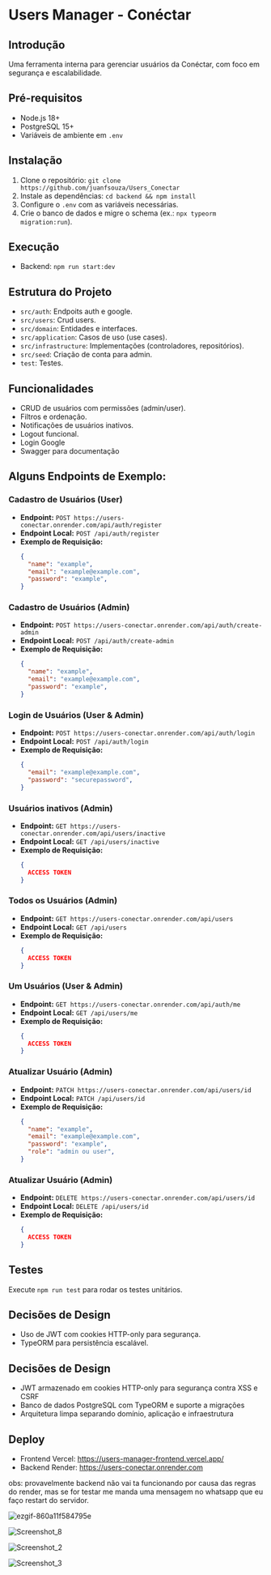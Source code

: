 # Users Manager - Conéctar

## Introdução
Uma ferramenta interna para gerenciar usuários da Conéctar, com foco em segurança e escalabilidade.

## Pré-requisitos
- Node.js 18+
- PostgreSQL 15+
- Variáveis de ambiente em `.env`

## Instalação
1. Clone o repositório: `git clone https://github.com/juanfsouza/Users_Conectar`
2. Instale as dependências: `cd backend && npm install`
3. Configure o `.env` com as variáveis necessárias.
4. Crie o banco de dados e migre o schema (ex.: `npx typeorm migration:run`).

## Execução
- Backend: `npm run start:dev`

## Estrutura do Projeto
- `src/auth`: Endpoits auth e google.
- `src/users`: Crud users.
- `src/domain`: Entidades e interfaces.
- `src/application`: Casos de uso (use cases).
- `src/infrastructure`: Implementações (controladores, repositórios).
- `src/seed`: Criação de conta para admin.
- `test`: Testes.

## Funcionalidades
- CRUD de usuários com permissões (admin/user).
- Filtros e ordenação.
- Notificações de usuários inativos.
- Logout funcional.
- Login Google
- Swagger para documentação

## Alguns Endpoints de Exemplo:

### Cadastro de Usuários (User)
- **Endpoint:** `POST https://users-conectar.onrender.com/api/auth/register`
- **Endpoint Local:** `POST /api/auth/register`
- **Exemplo de Requisição:**
    ```json
    {
      "name": "example",
      "email": "example@example.com",
      "password": "example",
    }
    ```
### Cadastro de Usuários (Admin)
- **Endpoint:** `POST https://users-conectar.onrender.com/api/auth/create-admin`
- **Endpoint Local:** `POST /api/auth/create-admin`
- **Exemplo de Requisição:**
    ```json
    {
      "name": "example",
      "email": "example@example.com",
      "password": "example",
    }
    ```
    
### Login de Usuários (User & Admin)
- **Endpoint:** `POST https://users-conectar.onrender.com/api/auth/login`
- **Endpoint Local:** `POST /api/auth/login`
- **Exemplo de Requisição:**
    ```json
    {
      "email": "example@example.com",
      "password": "securepassword",
    }
    ```

### Usuários inativos (Admin)
- **Endpoint:** `GET https://users-conectar.onrender.com/api/users/inactive`
- **Endpoint Local:** `GET /api/users/inactive`
- **Exemplo de Requisição:**
    ```json
    {
      ACCESS TOKEN
    }
    ```

### Todos os Usuários (Admin)
- **Endpoint:** `GET https://users-conectar.onrender.com/api/users`
- **Endpoint Local:** `GET /api/users`
- **Exemplo de Requisição:**
    ```json
    {
      ACCESS TOKEN
    }
    ```
### Um Usuários (User & Admin)
- **Endpoint:** `GET https://users-conectar.onrender.com/api/auth/me`
- **Endpoint Local:** `GET /api/users/me`
- **Exemplo de Requisição:**
    ```json
    {
      ACCESS TOKEN
    }
    ```
### Atualizar Usuário (Admin)
- **Endpoint:** `PATCH https://users-conectar.onrender.com/api/users/id`
- **Endpoint Local:** `PATCH /api/users/id`
- **Exemplo de Requisição:**
    ```json
    {
      "name": "example",
      "email": "example@example.com",
      "password": "example",
      "role": "admin ou user",
    }
    ```
    
### Atualizar Usuário (Admin)
- **Endpoint:** `DELETE https://users-conectar.onrender.com/api/users/id`
- **Endpoint Local:** `DELETE /api/users/id`
- **Exemplo de Requisição:**
    ```json
    {
      ACCESS TOKEN
    }
    ```

## Testes
Execute `npm run test` para rodar os testes unitários.

## Decisões de Design
- Uso de JWT com cookies HTTP-only para segurança.
- TypeORM para persistência escalável.

## Decisões de Design

- JWT armazenado em cookies HTTP-only para segurança contra XSS e CSRF
- Banco de dados PostgreSQL com TypeORM e suporte a migrações
- Arquitetura limpa separando domínio, aplicação e infraestrutura

## Deploy

- Frontend Vercel: https://users-manager-frontend.vercel.app/
- Backend Render: https://users-conectar.onrender.com

obs: provavelmente backend não vai ta funcionando por causa das regras do render, mas se for testar me manda uma mensagem no whatsapp que eu faço restart do servidor.

![ezgif-860a11f584795e](https://github.com/user-attachments/assets/18f1a976-b2ce-4db6-b1f3-517b47c7260e)

![Screenshot_8](https://github.com/user-attachments/assets/04b40257-6d98-4627-97bc-3ca66e20701a)

![Screenshot_2](https://github.com/user-attachments/assets/9554a8e8-7c16-401b-bae1-9949058ca6f5)

![Screenshot_3](https://github.com/user-attachments/assets/79f81553-df19-4024-916d-92acd42f1fb7)

